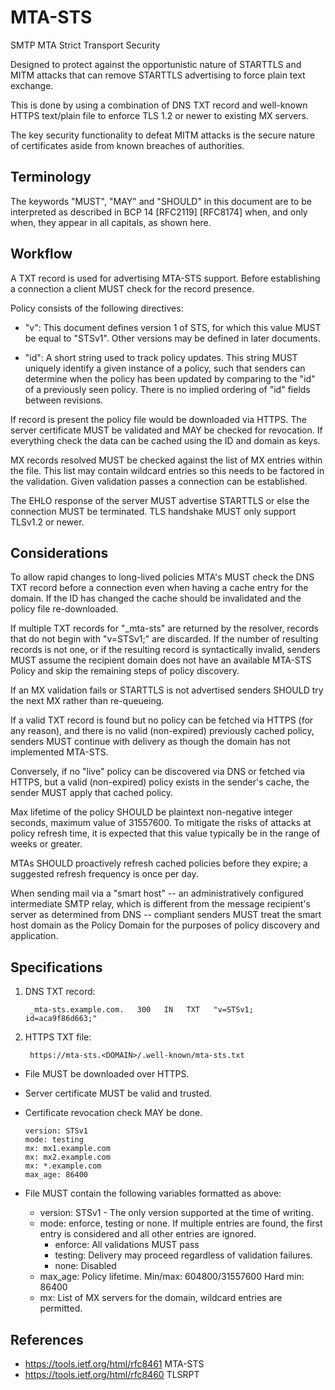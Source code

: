 MTA-STS
=======

SMTP MTA Strict Transport Security

Designed to protect against the opportunistic nature of STARTTLS and MITM attacks that can remove STARTTLS advertising to force plain text exchange.

This is done by using a combination of DNS TXT record and well-known HTTPS text/plain file to enforce TLS 1.2 or newer to existing MX servers.

The key security functionality to defeat MITM attacks is the secure nature of certificates aside from known breaches of authorities.


Terminology
-----------
The keywords "MUST", "MAY" and "SHOULD" in this document are to be interpreted as described in
BCP 14 [RFC2119] [RFC8174] when, and only when, they appear in all capitals, as shown here.


Workflow
--------

A TXT record is used for advertising MTA-STS support.
Before establishing a connection a client MUST check for the record presence.

Policy consists of the following directives:

-  "v": This document defines version 1 of STS, for which this value MUST be equal to "STSv1".
Other versions may be defined in later documents.

-  "id": A short string used to track policy updates.
This string MUST uniquely identify a given instance of a policy, such that senders can determine when the policy has been
updated by comparing to the "id" of a previously seen policy. There is no implied ordering of "id" fields between revisions.

If record is present the policy file would be downloaded via HTTPS.
The server certificate MUST be validated and MAY be checked for revocation.
If everything check the data can be cached using the ID and domain as keys.

MX records resolved MUST be checked against the list of MX entries within the file.
This list may contain wildcard entries so this needs to be factored in the validation.
Given validation passes a connection can be established.

The EHLO response of the server MUST advertise STARTTLS or else the connection MUST be terminated.
TLS handshake MUST only support TLSv1.2 or newer.


Considerations
--------------

To allow rapid changes to long-lived policies MTA's MUST check the DNS TXT record before a connection
even when having a cache entry for the domain.
If the ID has changed the cache should be invalidated and the policy file re-downloaded.

If multiple TXT records for "_mta-sts" are returned by the resolver, records that do not begin with "v=STSv1;" are discarded.
If the number of resulting records is not one, or if the resulting record is syntactically invalid,
senders MUST assume the recipient domain does not have an available MTA-STS Policy and skip the remaining steps of policy discovery.

If an MX validation fails or STARTTLS is not advertised senders SHOULD try the next MX rather than re-queueing.

If a valid TXT record is found but no policy can be fetched via HTTPS (for any reason),
and there is no valid (non-expired) previously cached policy,
senders MUST continue with delivery as though the domain has not implemented MTA-STS.

Conversely, if no "live" policy can be discovered via DNS or fetched via HTTPS,
but a valid (non-expired) policy exists in the sender's cache, the sender MUST apply that cached policy.

Max lifetime of the policy SHOULD be plaintext non-negative integer seconds, maximum value of 31557600.
To mitigate the risks of attacks at policy refresh time,
it is expected that this value typically be in the range of weeks or greater.

MTAs SHOULD proactively refresh cached policies before they expire; a suggested refresh frequency is once per day.

When sending mail via a "smart host" -- an administratively configured intermediate SMTP relay,
which is different from the message recipient's server as determined from DNS -- compliant senders MUST
treat the smart host domain as the Policy Domain for the purposes of policy discovery and application. 


Specifications
--------------

1. DNS TXT record:

        _mta-sts.example.com.   300   IN   TXT   "v=STSv1; id=aca9f86d663;"

2. HTTPS TXT file:

        https://mta-sts.<DOMAIN>/.well-known/mta-sts.txt

  - File MUST be downloaded over HTTPS.
  - Server certificate MUST be valid and trusted.
  - Certificate revocation check MAY be done.

        version: STSv1
        mode: testing
        mx: mx1.example.com
        mx: mx2.example.com
        mx: *.example.com
        max_age: 86400

  - File MUST contain the following variables formatted as above:
    - version: STSv1 - The only version supported at the time of writing.
    - mode: enforce, testing or none. If multiple entries are found, the first entry is considered and all other entries are ignored.
      - enforce: All validations MUST pass
      - testing: Delivery may proceed regardless of validation failures.
      - none: Disabled
    - max_age: Policy lifetime. Min/max: 604800/31557600 Hard min: 86400
    - mx: List of MX servers for the domain, wildcard entries are permitted.


References
----------
- https://tools.ietf.org/html/rfc8461 MTA-STS
- https://tools.ietf.org/html/rfc8460 TLSRPT
